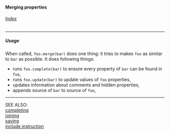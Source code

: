 #### Merging properties

###### [Index](index.mdown)
----

##### Usage

When called, ```foo.merge(bar)``` does one thing: it tries to makes ```foo``` as similar 
to ```bar``` as possible. It does following things:

*   runs ```foo.complete(bar)``` to ensure every property of ```bar``` can be found in ```foo```,
*   runs ```foo.update(bar)``` to update values of ```foo``` properties,
*   updates information about comments and hidden properties,
*   appends source of ```bar``` to source of ```foo```,

----

SEE ALSO:  
[completing](completing.mdown)  
[joining](joining.mdown)  
[saving](saving.mdown)  
[include instruction](include.mdown)   
